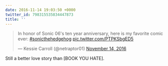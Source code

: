 ```yaml
---
date: 2016-11-14 19:03:50 +0000
twitter_id: 798315535834447873
title: ''
---
```


<blockquote class="twitter-tweet"><p lang="en" dir="ltr">In honor of Sonic 06&#39;s ten year anniversary, here is my favorite comic ever: <a href="https://twitter.com/hashtag/sonicthehedgehog?src=hash&amp;ref_src=twsrc%5Etfw">#sonicthehedgehog</a> <a href="https://t.co/PTPKSbgED5">pic.twitter.com/PTPKSbgED5</a></p>&mdash; Kessie Carroll (@netraptor01) <a href="https://twitter.com/netraptor01/status/798289891897573376?ref_src=twsrc%5Etfw">November 14, 2016</a></blockquote>
<script async src="https://platform.twitter.com/widgets.js" charset="utf-8"></script>

Still a better love story than [BOOK YOU HATE].
